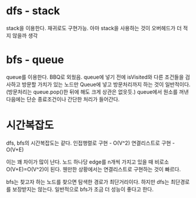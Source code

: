 # dfs - stack
stack을 이용한다. 재귀로도 구현가능. 아마 stack을 사용하는 것이 오버헤드가 더 적지 않을까 생각

# bfs - queue
queue를 이용한다. BBQ로 외웠음. queue에 넣기 전에 isVisited와 다른 조건들을 검사하고 방문할 가치가 있는 노드만 Queue에 넣고 방문처리까지 하는 것이 일반적이다. 
(방문처리는 queue.pop()한 뒤에 해도 크게 상관은 없읏듯.)
queue에서 원소를 꺼낸 다음에는 단순 종료조건이나 간단한 처리가 들어간다.

# 시간복잡도
dfs, bfs의 시간복잡도는 같다.
인접행렬로 구현 - O(V^2)
연결리스트로 구현 - O(V+E)

이는 꽤 차이가 많이 난다. 노드 하나당 edge를 n개씩 가지고 있을 때 비로소 O(V+E)=O(V^2)이 된다. 웬만한 상황에서는 연결리스트로 구현하는 것이 빠르다.

bfs는 찾고자 하는 노드를 찾으면 탐색한 경로가 최단거리이다. 하지만 dfs는 최단경로를 보장받지는 않는다. 일반적으로 bfs가 조금 더 성능이 좋다고 한다.

